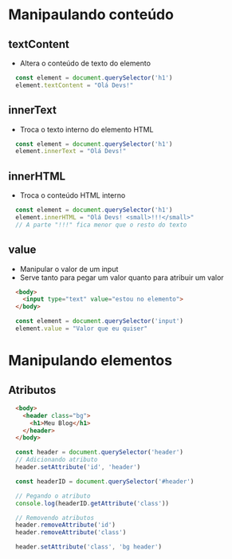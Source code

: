 # Manipaulando conteúdo

## textContent
* Altera o conteúdo de texto do elemento

```js
  const element = document.querySelector('h1')
  element.textContent = "Olá Devs!"
```

## innerText
* Troca o texto interno do elemento HTML

```js
  const element = document.querySelector('h1')
  element.innerText = "Olá Devs!"
```

## innerHTML
* Troca o conteúdo HTML interno

```js
  const element = document.querySelector('h1')
  element.innerHTML = "Olá Devs! <small>!!!</small>"
  // A parte "!!!" fica menor que o resto do texto
```

## value
* Manipular o valor de um input
* Serve tanto para pegar um valor quanto para atribuir um valor

```html
  <body>
    <input type="text" value="estou no elemento">
  </body>
```

```js
  const element = document.querySelector('input')
  element.value = "Valor que eu quiser"
```

# Manipulando elementos

## Atributos

```html
  <body>
    <header class="bg">
      <h1>Meu Blog</h1>
    </header>
  </body>
```

```js
  const header = document.querySelector('header')
  // Adicionando atributo
  header.setAttribute('id', 'header')

  const headerID = document.querySelector('#header')

  // Pegando o atributo
  console.log(headerID.getAttribute('class'))

  // Removendo atributos
  header.removeAttribute('id')
  header.removeAttribute('class')

  header.setAttribute('class', 'bg header')
```
